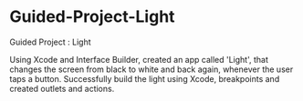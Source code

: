 # Guided-Project-Light

Guided Project : Light

Using Xcode and Interface Builder, created an app called 'Light', that changes the screen from black to white and back again, whenever the user taps a button. 
Successfully build the light using Xcode, breakpoints and created outlets and actions.


